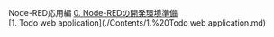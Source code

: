 Node-RED応用編
[0. Node-REDの開発環境準備](./Contents/0.%20Node-REDの開発環境準備.md)<br>
[1. Todo web application](./Contents/1.%20Todo web application.md)<br>
<br>
